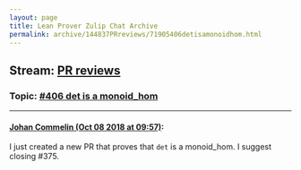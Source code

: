 ```yaml
---
layout: page
title: Lean Prover Zulip Chat Archive 
permalink: archive/144837PRreviews/71905406detisamonoidhom.html
---
```


## Stream: [PR reviews](index.html)
### Topic: [#406 det is a monoid_hom](71905406detisamonoidhom.html)

---

#### [Johan Commelin (Oct 08 2018 at 09:57)](https://leanprover.zulipchat.com/#narrow/stream/144837-PR%20reviews/topic/%23406%20det%20is%20a%20monoid_hom/near/135386287):
I just created a new PR that proves that `det` is a monoid_hom. I suggest closing #375.

